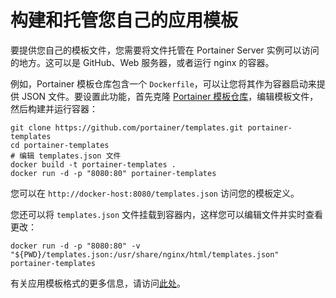# 构建和托管您自己的应用模板

要提供您自己的模板文件，您需要将文件托管在 Portainer Server 实例可以访问的地方。这可以是 GitHub、Web 服务器，或者运行 nginx 的容器。

例如，Portainer 模板仓库包含一个 `Dockerfile`，可以让您将其作为容器启动来提供 JSON 文件。要设置此功能，首先克隆 [Portainer 模板仓库](https://github.com/portainer/templates)，编辑模板文件，然后构建并运行容器：

```
git clone https://github.com/portainer/templates.git portainer-templates
cd portainer-templates
# 编辑 templates.json 文件
docker build -t portainer-templates .
docker run -d -p "8080:80" portainer-templates
```

您可以在 `http://docker-host:8080/templates.json` 访问您的模板定义。

您还可以将 `templates.json` 文件挂载到容器内，这样您可以编辑文件并实时查看更改：

```
docker run -d -p "8080:80" -v "${PWD}/templates.json:/usr/share/nginx/html/templates.json" portainer-templates
```

有关应用模板格式的更多信息，请访问[此处](format.md)。
